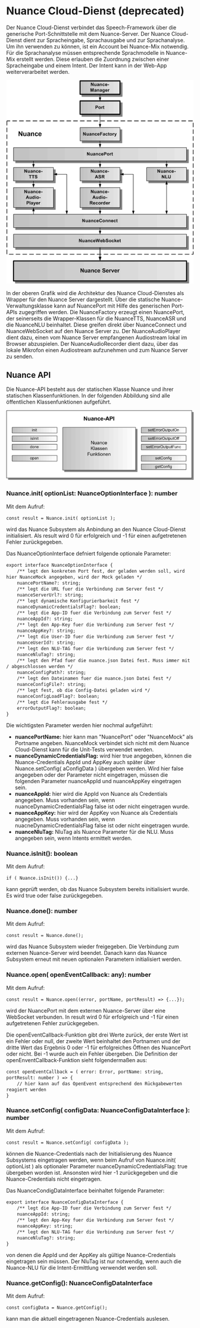 # Nuance Cloud-Dienst (deprecated)

Der Nuance Cloud-Dienst verbindet das Speech-Framework über die generische Port-Schnittstelle mit dem Nuance-Server. Der Nuance Cloud-Dienst dient zur Spracheingabe, Sprachausgabe und zur Sprachanalyse.
Um ihn verwenden zu können, ist ein Account bei Nuance-Mix notwendig. Für die Sprachanalyse müssen entsprechende Sprachmodelle in Nuance-Mix erstellt werden. Diese erlauben die Zuordnung zwischen einer Spracheingabe und einem Intent. Der Intent kann in der Web-App weiterverarbeitet werden.

![Nuance-Architektur](./Nuance-1.gif)

In der oberen Grafik wird die Architektur des Nuance Cloud-Dienstes als Wrapper für den Nuance Server dargestellt. Über die statische Nuance-Verwaltungsklasse kann auf NuancePort mit Hilfe des generischen Port-APIs zugegriffen werden. Die NuanceFactory erzeugt einen NuancePort, der seinerseits die Wrapper-Klassen für die NuanceTTS, NuanceASR und die NuanceNLU beinhaltet. Diese greifen direkt über NuanceConnect und NuanceWebSocket auf den Nuance Server zu. Der NuanceAudioPlayer dient dazu, einen vom Nuance Server empfangenen Audiostream lokal im Browser abzuspielen. Der NuanceAudioRecorder dient dazu, über das lokale Mikrofon einen Audiostream aufzunehmen und zum Nuance Server zu senden.


## Nuance API

Die Nuance-API besteht aus der statischen Klasse Nuance und ihrer statischen Klassenfunktionen. In der folgenden Abbildung sind alle öffentlichen Klassenfunktionen aufgeführt.

![Nuance-API](./Nuance-2.gif)


### Nuance.init( optionList: NuanceOptionInterface ): number

Mit dem Aufruf:

	const result = Nuance.init( optionList );
	
wird das Nuance Subsystem als Anbindung an den Nuance Cloud-Dienst initialisiert. Als result wird 0 für erfolgreich und -1 für einen aufgetretenen Fehler zurückgegeben. 

Das NuanceOptionInterface defniert folgende optionale Parameter:

	export interface NuanceOptionInterface {
	    /** legt den konkreten Port fest, der geladen werden soll, wird hier NuanceMock angegeben, wird der Mock geladen */
	    nuancePortName?: string;
	    /** legt die URL fuer die Verbindung zum Server fest */
	    nuanceServerUrl?: string;
	    /** legt dynamische Konfigurierbarkeit fest */
	    nuanceDynamicCredentialsFlag?: boolean;
	    /** legt die App-ID fuer die Verbindung zum Server fest */
	    nuanceAppId?: string;
	    /** legt den App-Key fuer die Verbindung zum Server fest */
	    nuanceAppKey?: string;
	    /** legt die User-ID fuer die Verbindung zum Server fest */
	    nuanceUserId?: string;
	    /** legt den NLU-TAG fuer die Verbindung zum Server fest */
	    nuanceNluTag?: string;
	    /** legt den Pfad fuer die nuance.json Datei fest. Muss immer mit / abgeschlossen werden */
	    nuanceConfigPath?: string;
	    /** legt den Dateinamen fuer die nuance.json Datei fest */
	    nuanceConfigFile?: string;
	    /** legt fest, ob die Config-Datei geladen wird */
	    nuanceConfigLoadFlag?: boolean;
	    /** legt die Fehlerausgabe fest */
	    errorOutputFlag?: boolean;
	}

Die wichtigsten Parameter werden hier nochmal aufgeführt:

* **nuancePortName:** hier kann man "NuancePort" oder "NuanceMock" als Portname angeben. NuanceMock verbindet sich nicht mit dem Nuance Cloud-Dienst kann für die Unit-Tests verwendet werden.
* **nuanceDynamicCredentialsFlag:** wird hier true angegeben, können die Nuance-Credentials AppId und AppKey auch später über Nuance.setConfig( aConfigData ) übergeben werden. Wird hier false angegeben oder der Parameter nicht eingetragen, müssen die folgenden Parameter nuanceAppId und nuanceAppKey eingetragen sein.
* **nuanceAppId:** hier wird die AppId von Nuance als Credentials angegeben. Muss vorhanden sein, wenn nuanceDynamicCredentialsFlag false ist oder nicht eingetragen wurde.
* **nuanceAppKey:** hier wird der AppKey von Nuance als Credentials angegeben. Muss vorhanden sein, wenn nuacneDynamicCredentialsFlag false ist oder nicht eingetragen wurde.
* **nuanceNluTag:** NluTag als Nuance Parameter für die NLU. Muss angegeben sein, wenn Intents ermittelt werden.


### Nuance.isInit(): boolean

Mit dem Aufruf:

	if ( Nuance.isInit()) {...}
	
kann geprüft werden, ob das Nuance Subsystem bereits initialisiert wurde. Es wird true oder false zurückgegeben.


### Nuance.done(): number

Mit dem Aufruf:

	const result = Nuance.done();
	
wird das Nuance Subsystem wieder freigegeben. Die Verbindung zum externen Nuance-Server wird beendet. Danach kann das Nuance Subsystem erneut mit neuen optionalen Parametern initialisiert werden. 


### Nuance.open( openEventCallback: any): number

Mit dem Aufruf:

	const result = Nuance.open((error, portName, portResult) => {...}); 

wird der NuancePort mit dem externen Nuance-Server über eine WebSocket verbunden. In result wird 0 für erfolgreich und -1 für einen aufgetretenen Fehler zurückgegeben.
 
Die openEventCallback-Funktion gibt drei Werte zurück, der erste Wert ist ein Fehler oder null, der zweite Wert beinhaltet den Portnamen und der dritte Wert das Ergebnis 0 oder -1 für erfolgreiches Öffnen des NuancePort oder nicht. Bei -1 wurde auch ein Fehler übergeben. Die Definition der openEnventCallback-Funktion sieht folgendermaßen aus:
 
	const openEventCallback = ( error: Error, portName: string, portResult: number ) => {
		// hier kann auf das OpenEvent entsprechend den Rückgabewerten reagiert werden
	}


### Nuance.setConfig( configData: NuanceConfigDataInterface ): number

Mit dem Aufruf:

	const result = Nuance.setConfig( configData );
	
können die Nuance-Credentials nach der Initialisierung des Nuance Subsystems eingetragen werden, wenn beim Aufruf von Nuance.init( optionList ) als optionaler Parameter nuanceDynamicCredentialsFlag: true übergeben worden ist. Ansonsten wird hier -1 zurückgegeben und die Nuance-Credentials nicht eingetragen.

Das NuanceCondigDataInterface beinhaltet folgende Parameter:

	export interface NuanceConfigDataInterface {
	    /** legt die App-ID fuer die Verbindung zum Server fest */
	    nuanceAppId: string;
	    /** legt den App-Key fuer die Verbindung zum Server fest */
	    nuanceAppKey: string;
	    /** legt den NLU-TAG fuer die Verbindung zum Server fest */
	    nuanceNluTag?: string;
	}

von denen die AppId und der AppKey als gültige Nuance-Credentials eingetragen sein müssen. Der NluTag ist nur notwendig, wenn auch die Nuance-NLU für die Intent-Ermittlung verwendet werden soll.


### Nuance.getConfig(): NuanceConfigDataInterface

Mit dem Aufruf:

	const configData = Nuance.getConfig();
	
kann man die aktuell eingetragenen Nuance-Credentials auslesen.

